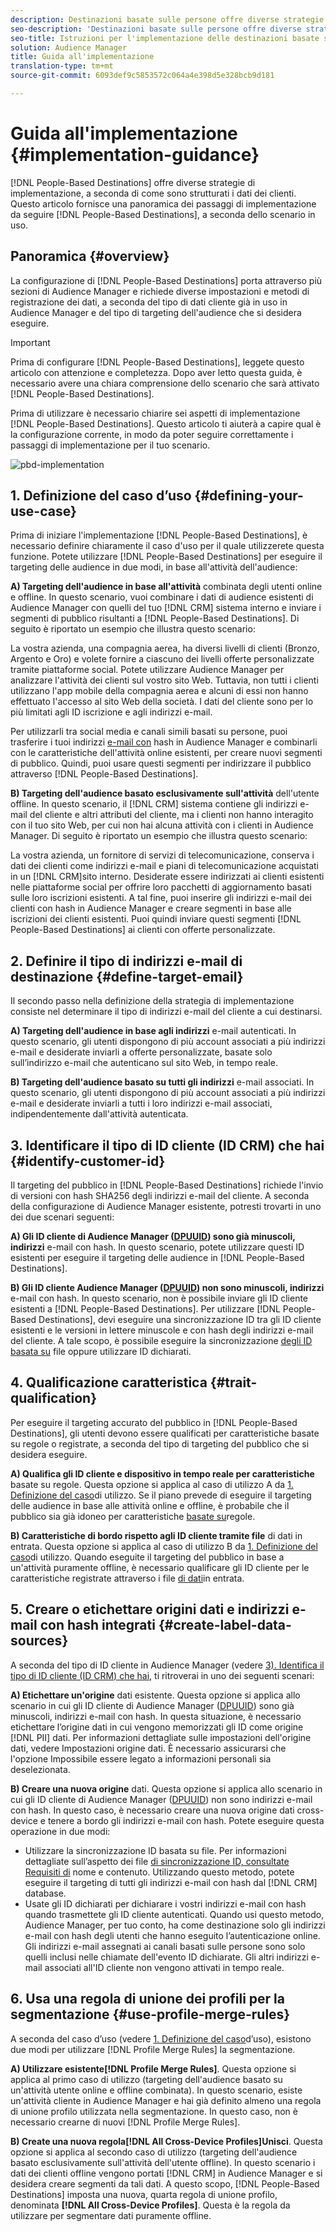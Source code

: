 ```yaml
---
description: Destinazioni basate sulle persone offre diverse strategie di implementazione, a seconda della struttura dei dati dei clienti. Questo articolo fornisce una panoramica dei passaggi di implementazione da seguire per le destinazioni basate sulle persone, a seconda dello scenario.
seo-description: 'Destinazioni basate sulle persone offre diverse strategie di implementazione, a seconda della struttura dei dati dei clienti. Questo articolo fornisce una panoramica dei passaggi di implementazione da seguire per le destinazioni basate sulle persone, a seconda dello scenario.  '
seo-title: Istruzioni per l'implementazione delle destinazioni basate sulle persone
solution: Audience Manager
title: Guida all'implementazione
translation-type: tm+mt
source-git-commit: 6093def9c5853572c064a4e398d5e328bcb9d181

---
```



# Guida all'implementazione {#implementation-guidance}

[!DNL People-Based Destinations] offre diverse strategie di implementazione, a seconda di come sono strutturati i dati dei clienti. Questo articolo fornisce una panoramica dei passaggi di implementazione da seguire [!DNL People-Based Destinations], a seconda dello scenario in uso.

## Panoramica {#overview}

La configurazione di [!DNL People-Based Destinations] porta attraverso più sezioni di Audience Manager e richiede diverse impostazioni e metodi di registrazione dei dati, a seconda del tipo di dati cliente già in uso in Audience Manager e del tipo di targeting dell'audience che si desidera eseguire.

>[!IMPORTANT]
> Prima di configurare [!DNL People-Based Destinations], leggete questo articolo con attenzione e completezza. Dopo aver letto questa guida, è necessario avere una chiara comprensione dello scenario che sarà attivato [!DNL People-Based Destinations].

Prima di utilizzare è necessario chiarire sei aspetti di implementazione [!DNL People-Based Destinations]. Questo articolo ti aiuterà a capire qual è la configurazione corrente, in modo da poter seguire correttamente i passaggi di implementazione per il tuo scenario.

![pbd-implementation](assets/pbd-implementation.png)

## 1. Definizione del caso d’uso {#defining-your-use-case}

Prima di iniziare l'implementazione [!DNL People-Based Destinations], è necessario definire chiaramente il caso d'uso per il quale utilizzerete questa funzione. Potete utilizzare [!DNL People-Based Destinations] per eseguire il targeting delle audience in due modi, in base all'attività dell'audience:

**A) Targeting dell'audience in base all'attività** combinata degli utenti online e offline. In questo scenario, vuoi combinare i dati di audience esistenti di Audience Manager con quelli del tuo [!DNL CRM] sistema interno e inviare i segmenti di pubblico risultanti a [!DNL People-Based Destinations]. Di seguito è riportato un esempio che illustra questo scenario:

La vostra azienda, una compagnia aerea, ha diversi livelli di clienti (Bronzo, Argento e Oro) e volete fornire a ciascuno dei livelli offerte personalizzate tramite piattaforme social. Potete utilizzare Audience Manager per analizzare l'attività dei clienti sul vostro sito Web. Tuttavia, non tutti i clienti utilizzano l'app mobile della compagnia aerea e alcuni di essi non hanno effettuato l'accesso al sito Web della società. I dati del cliente sono per lo più limitati agli ID iscrizione e agli indirizzi e-mail.

Per utilizzarli tra social media e canali simili basati su persone, puoi trasferire i tuoi indirizzi [e-mail con](people-based-destinations-prerequisites.md) hash in Audience Manager e combinarli con le caratteristiche dell'attività online esistenti, per creare nuovi segmenti di pubblico. Quindi, puoi usare questi segmenti per indirizzare il pubblico attraverso [!DNL People-Based Destinations].

**B) Targeting dell'audience basato esclusivamente sull'attività** dell'utente offline. In questo scenario, il [!DNL CRM] sistema contiene gli indirizzi e-mail del cliente e altri attributi del cliente, ma i clienti non hanno interagito con il tuo sito Web, per cui non hai alcuna attività con i clienti in Audience Manager. Di seguito è riportato un esempio che illustra questo scenario:

La vostra azienda, un fornitore di servizi di telecomunicazione, conserva i dati dei clienti come indirizzi e-mail e piani di telecomunicazione acquistati in un [!DNL CRM]sito interno. Desiderate essere indirizzati ai clienti esistenti nelle piattaforme social per offrire loro pacchetti di aggiornamento basati sulle loro iscrizioni esistenti. A tal fine, puoi inserire gli indirizzi e-mail dei clienti con hash in Audience Manager e creare segmenti in base alle iscrizioni dei clienti esistenti. Puoi quindi inviare questi segmenti [!DNL People-Based Destinations] ai clienti con offerte personalizzate.

## 2. Definire il tipo di indirizzi e-mail di destinazione {#define-target-email}

Il secondo passo nella definizione della strategia di implementazione consiste nel determinare il tipo di indirizzi e-mail del cliente a cui destinarsi.

**A) Targeting dell'audience in base agli indirizzi** e-mail autenticati. In questo scenario, gli utenti dispongono di più account associati a più indirizzi e-mail e desiderate inviarli a offerte personalizzate, basate solo sull’indirizzo e-mail che autenticano sul sito Web, in tempo reale.

**B) Targeting dell'audience basato su tutti gli indirizzi** e-mail associati. In questo scenario, gli utenti dispongono di più account associati a più indirizzi e-mail e desiderate inviarli a tutti i loro indirizzi e-mail associati, indipendentemente dall'attività autenticata.

## 3. Identificare il tipo di ID cliente (ID CRM) che hai {#identify-customer-id}

Il targeting del pubblico in [!DNL People-Based Destinations] richiede l'invio di versioni con hash [](people-based-destinations-prerequisites.md) SHA256 degli indirizzi e-mail del cliente. A seconda della configurazione di Audience Manager esistente, potresti trovarti in uno dei due scenari seguenti:

**A) Gli ID cliente di Audience Manager ([DPUUID](../../reference/ids-in-aam.md)) sono già minuscoli, indirizzi** e-mail con hash. In questo scenario, potete utilizzare questi ID esistenti per eseguire il targeting delle audience in [!DNL People-Based Destinations].

**B) Gli ID cliente Audience Manager ([DPUUID](../../reference/ids-in-aam.md)) non sono minuscoli, indirizzi** e-mail con hash. In questo scenario, non è possibile inviare gli ID cliente esistenti a [!DNL People-Based Destinations]. Per utilizzare [!DNL People-Based Destinations], devi eseguire una sincronizzazione ID tra gli ID cliente esistenti e le versioni in lettere minuscole e con hash degli indirizzi e-mail del cliente. A tale scopo, è possibile eseguire la sincronizzazione [degli ID basata su](../../integration/sending-audience-data/batch-data-transfer-explained/id-sync-file-based.md) file oppure utilizzare ID [](../declared-ids.md)dichiarati.

## 4. Qualificazione caratteristica {#trait-qualification}

Per eseguire il targeting accurato del pubblico in [!DNL People-Based Destinations], gli utenti devono essere qualificati per caratteristiche basate su regole o registrate, a seconda del tipo di targeting del pubblico che si desidera eseguire.

**A) Qualifica gli ID cliente e dispositivo in tempo reale per caratteristiche** basate su regole. Questa opzione si applica al caso di utilizzo A da [1. Definizione del caso](people-based-destinations-workflow.md#defining-your-use-case)di utilizzo. Se il piano prevede di eseguire il targeting delle audience in base alle attività online e offline, è probabile che il pubblico sia già idoneo per caratteristiche [basate su](../traits/trait-qualification-reference.md)regole.

**B) Caratteristiche di bordo rispetto agli ID cliente tramite file** di dati in entrata. Questa opzione si applica al caso di utilizzo B da [1. Definizione del caso](people-based-destinations-workflow.md#defining-your-use-case)di utilizzo. Quando eseguite il targeting del pubblico in base a un'attività puramente offline, è necessario qualificare gli ID cliente per le caratteristiche registrate attraverso i file [di dati](../../integration/sending-audience-data/batch-data-transfer-explained/inbound-file-contents.md)in entrata.

## 5. Creare o etichettare origini dati e indirizzi e-mail con hash integrati {#create-label-data-sources}

A seconda del tipo di ID cliente in Audience Manager (vedere [3). Identifica il tipo di ID cliente (ID CRM) che hai](people-based-destinations-workflow.md#identify-customer-id), ti ritroverai in uno dei seguenti scenari:

**A) Etichettare un'origine** dati esistente. Questa opzione si applica allo scenario in cui gli ID cliente di Audience Manager ([DPUUID](../../reference/ids-in-aam.md)) sono già minuscoli, indirizzi e-mail con hash. In questa situazione, è necessario etichettare l’origine dati in cui vengono memorizzati gli ID come origine [!DNL PII] dati. Per informazioni dettagliate sulle impostazioni dell'origine dati, vedere Impostazioni [](../datasources-list-and-settings.md) origine dati. È necessario assicurarsi che l'opzione Impossibile essere legato a informazioni personali sia deselezionata.

**B) Creare una nuova origine** dati. Questa opzione si applica allo scenario in cui gli ID cliente di Audience Manager ([DPUUID](../../reference/ids-in-aam.md)) non sono indirizzi e-mail con hash. In questo caso, è necessario creare una nuova origine dati cross-device e tenere a bordo gli indirizzi e-mail con hash. Potete eseguire questa operazione in due modi:

* Utilizzare la sincronizzazione ID basata su file. Per informazioni dettagliate sull’aspetto dei file [di sincronizzazione ID, consultate Requisiti di](../../integration/sending-audience-data/batch-data-transfer-explained/id-sync-file-based.md) nome e contenuto. Utilizzando questo metodo, potete eseguire il targeting di tutti gli indirizzi e-mail con hash dal [!DNL CRM] database.
* Usate gli ID [](../declared-ids.md) dichiarati per dichiarare i vostri indirizzi e-mail con hash quando trasmettete gli ID cliente autenticati. Quando usi questo metodo, Audience Manager, per tuo conto, ha come destinazione solo gli indirizzi e-mail con hash degli utenti che hanno eseguito l’autenticazione online. Gli indirizzi e-mail assegnati ai canali basati sulle persone sono solo quelli inclusi nelle chiamate dell'evento ID dichiarate. Gli altri indirizzi e-mail associati all'ID cliente non vengono attivati in tempo reale.

## 6. Usa una regola di unione dei profili per la segmentazione {#use-profile-merge-rules}

A seconda del caso d’uso (vedere [1. Definizione del caso](people-based-destinations-workflow.md#defining-your-use-case)d’uso), esistono due modi per utilizzare [!DNL Profile Merge Rules] la segmentazione.

**A) Utilizzare esistente[!DNL Profile Merge Rules]**. Questa opzione si applica al primo caso di utilizzo (targeting dell'audience basato su un'attività utente online e offline combinata). In questo scenario, esiste un'attività cliente in Audience Manager e hai già definito almeno una regola di unione profilo utilizzata nella segmentazione. In questo caso, non è necessario crearne di nuovi [!DNL Profile Merge Rules].

**B) Create una nuova regola[!DNL All Cross-Device Profiles]Unisci**. Questa opzione si applica al secondo caso di utilizzo (targeting dell'audience basato esclusivamente sull'attività dell'utente offline). In questo scenario i dati dei clienti offline vengono portati [!DNL CRM] in Audience Manager e si desidera creare segmenti da tali dati. A questo scopo, [!DNL People-Based Destinations] imposta una nuova, quarta regola di unione profilo, denominata **[!DNL All Cross-Device Profiles]**. Questa è la regola da utilizzare per segmentare dati puramente offline.

